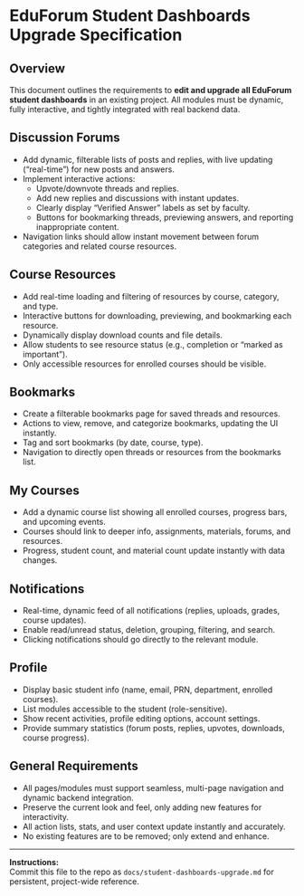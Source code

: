 # EduForum Student Dashboards Upgrade Specification

## Overview
This document outlines the requirements to **edit and upgrade all EduForum student dashboards** in an existing project. All modules must be dynamic, fully interactive, and tightly integrated with real backend data.

## Discussion Forums
- Add dynamic, filterable lists of posts and replies, with live updating (“real-time”) for new posts and answers.
- Implement interactive actions:
  - Upvote/downvote threads and replies.
  - Add new replies and discussions with instant updates.
  - Clearly display “Verified Answer” labels as set by faculty.
  - Buttons for bookmarking threads, previewing answers, and reporting inappropriate content.
- Navigation links should allow instant movement between forum categories and related course resources.

## Course Resources
- Add real-time loading and filtering of resources by course, category, and type.
- Interactive buttons for downloading, previewing, and bookmarking each resource.
- Dynamically display download counts and file details.
- Allow students to see resource status (e.g., completion or “marked as important”).
- Only accessible resources for enrolled courses should be visible.

## Bookmarks
- Create a filterable bookmarks page for saved threads and resources.
- Actions to view, remove, and categorize bookmarks, updating the UI instantly.
- Tag and sort bookmarks (by date, course, type).
- Navigation to directly open threads or resources from the bookmarks list.

## My Courses
- Add a dynamic course list showing all enrolled courses, progress bars, and upcoming events.
- Courses should link to deeper info, assignments, materials, forums, and resources.
- Progress, student count, and material count update instantly with data changes.

## Notifications
- Real-time, dynamic feed of all notifications (replies, uploads, grades, course updates).
- Enable read/unread status, deletion, grouping, filtering, and search.
- Clicking notifications should go directly to the relevant module.

## Profile
- Display basic student info (name, email, PRN, department, enrolled courses).
- List modules accessible to the student (role-sensitive).
- Show recent activities, profile editing options, account settings.
- Provide summary statistics (forum posts, replies, upvotes, downloads, course progress).

## General Requirements
- All pages/modules must support seamless, multi-page navigation and dynamic backend integration.
- Preserve the current look and feel, only adding new features for interactivity.
- All action lists, stats, and user context update instantly and accurately.
- No existing features are to be removed; only extend and enhance.

---

**Instructions:**  
Commit this file to the repo as `docs/student-dashboards-upgrade.md` for persistent, project-wide reference.
